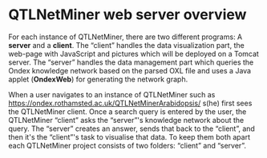QTLNetMiner web server overview
================================

For each instance of QTLNetMiner, there are two different programs: A **server** and a **client**. The “client” handles the data visualization part, the web-page with JavaScript and pictures which will be deployed on a Tomcat server. The “server” handles the data management part which queries the Ondex knowledge network based on the parsed OXL file and uses a Java applet (**OndexWeb**) for generating the network graph.
 
When a user navigates to an instance of QTLNetMiner such as https://ondex.rothamsted.ac.uk/QTLNetMinerArabidopsis/ s(he) first sees the QTLNetMiner client. Once a search query is entered by the user, the QTLNetMiner “client” asks the “server”'s knowledge network about the query. The “server” creates an answer, sends that back to the “client”, and then it's the “client”'s task to visualise that data. To keep them both apart each QTLNetMiner project consists of two folders: “client” and “server”.